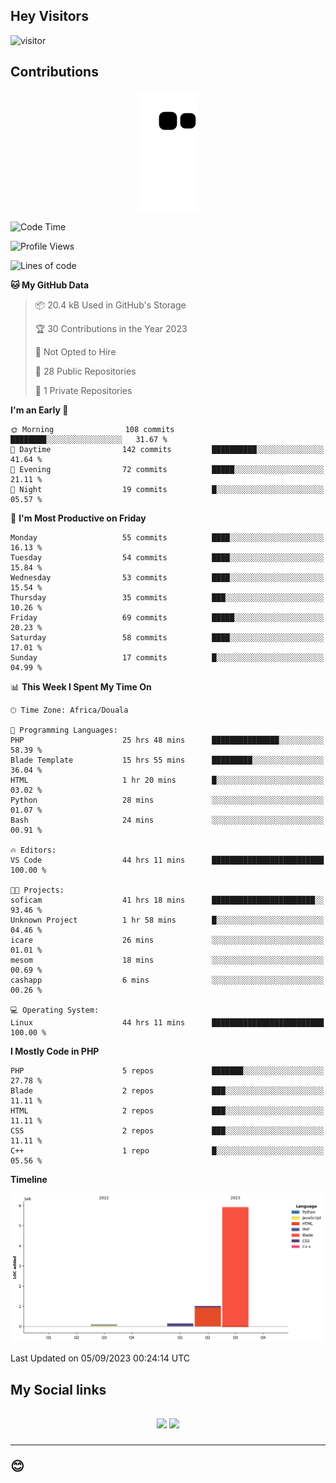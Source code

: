## Hey Visitors
![visitor](https://profile-counter.glitch.me/Fotsingboris/count.svg)

## Contributions
<p align="center">
  <img src="https://raw.githubusercontent.com/Fotsingboris/Fotsingboris/output/github-contribution-grid-snake.svg" />
</p>

<!--START_SECTION:waka-->
![Code Time](http://img.shields.io/badge/Code%20Time-629%20hrs%2034%20mins-blue)

![Profile Views](http://img.shields.io/badge/Profile%20Views-0-blue)

![Lines of code](https://img.shields.io/badge/From%20Hello%20World%20I%27ve%20Written-7.1%20million%20lines%20of%20code-blue)

**🐱 My GitHub Data** 

> 📦 20.4 kB Used in GitHub's Storage 
 > 
> 🏆 30 Contributions in the Year 2023
 > 
> 🚫 Not Opted to Hire
 > 
> 📜 28 Public Repositories 
 > 
> 🔑 1 Private Repositories 
 > 
**I'm an Early 🐤** 

```text
🌞 Morning                108 commits         ████████░░░░░░░░░░░░░░░░░   31.67 % 
🌆 Daytime                142 commits         ██████████░░░░░░░░░░░░░░░   41.64 % 
🌃 Evening                72 commits          █████░░░░░░░░░░░░░░░░░░░░   21.11 % 
🌙 Night                  19 commits          █░░░░░░░░░░░░░░░░░░░░░░░░   05.57 % 
```
📅 **I'm Most Productive on Friday** 

```text
Monday                   55 commits          ████░░░░░░░░░░░░░░░░░░░░░   16.13 % 
Tuesday                  54 commits          ████░░░░░░░░░░░░░░░░░░░░░   15.84 % 
Wednesday                53 commits          ████░░░░░░░░░░░░░░░░░░░░░   15.54 % 
Thursday                 35 commits          ███░░░░░░░░░░░░░░░░░░░░░░   10.26 % 
Friday                   69 commits          █████░░░░░░░░░░░░░░░░░░░░   20.23 % 
Saturday                 58 commits          ████░░░░░░░░░░░░░░░░░░░░░   17.01 % 
Sunday                   17 commits          █░░░░░░░░░░░░░░░░░░░░░░░░   04.99 % 
```


📊 **This Week I Spent My Time On** 

```text
🕑︎ Time Zone: Africa/Douala

💬 Programming Languages: 
PHP                      25 hrs 48 mins      ███████████████░░░░░░░░░░   58.39 % 
Blade Template           15 hrs 55 mins      █████████░░░░░░░░░░░░░░░░   36.04 % 
HTML                     1 hr 20 mins        █░░░░░░░░░░░░░░░░░░░░░░░░   03.02 % 
Python                   28 mins             ░░░░░░░░░░░░░░░░░░░░░░░░░   01.07 % 
Bash                     24 mins             ░░░░░░░░░░░░░░░░░░░░░░░░░   00.91 % 

🔥 Editors: 
VS Code                  44 hrs 11 mins      █████████████████████████   100.00 % 

🐱‍💻 Projects: 
soficam                  41 hrs 18 mins      ███████████████████████░░   93.46 % 
Unknown Project          1 hr 58 mins        █░░░░░░░░░░░░░░░░░░░░░░░░   04.46 % 
icare                    26 mins             ░░░░░░░░░░░░░░░░░░░░░░░░░   01.01 % 
mesom                    18 mins             ░░░░░░░░░░░░░░░░░░░░░░░░░   00.69 % 
cashapp                  6 mins              ░░░░░░░░░░░░░░░░░░░░░░░░░   00.26 % 

💻 Operating System: 
Linux                    44 hrs 11 mins      █████████████████████████   100.00 % 
```

**I Mostly Code in PHP** 

```text
PHP                      5 repos             ███████░░░░░░░░░░░░░░░░░░   27.78 % 
Blade                    2 repos             ███░░░░░░░░░░░░░░░░░░░░░░   11.11 % 
HTML                     2 repos             ███░░░░░░░░░░░░░░░░░░░░░░   11.11 % 
CSS                      2 repos             ███░░░░░░░░░░░░░░░░░░░░░░   11.11 % 
C++                      1 repo              █░░░░░░░░░░░░░░░░░░░░░░░░   05.56 % 
```



**Timeline**

![Lines of Code chart](https://raw.githubusercontent.com/Fotsingboris/Fotsingboris/main/assets/bar_graph.png)


 Last Updated on 05/09/2023 00:24:14 UTC
<!--END_SECTION:waka-->

<h2>My Social links <h2>
<p align="center">
   <a href="https://linkedin.com/in/Fotsingboris-Mathieu"><img src="https://img.shields.io/badge/linkedin-%230077B5.svg?style=for-the-badge&logo=linkedin&logoColor=white"></a>
   <a href="https://instagram.com/Fotsingboris"><img src="https://img.shields.io/badge/instagram-%23E4405F.svg?style=for-the-badge&logo=Instagram&logoColor=white"></a>
  </p>
<hr>
😊
